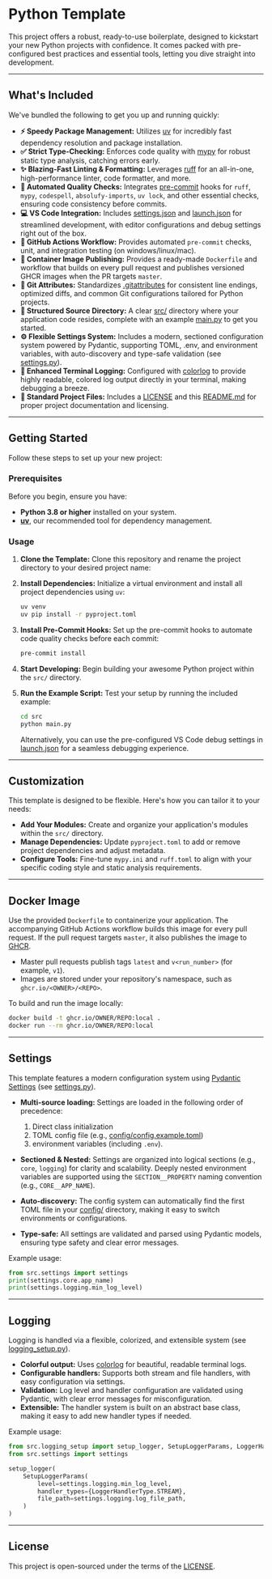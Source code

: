 # Python Template

This project offers a robust, ready-to-use boilerplate, designed to kickstart your new Python projects with confidence. It comes packed with pre-configured best practices and essential tools, letting you dive straight into development.

---

## What's Included

We've bundled the following to get you up and running quickly:

- **⚡️ Speedy Package Management:** Utilizes [uv](https://docs.astral.sh/uv/) for incredibly fast dependency resolution and package installation.
- **✅ Strict Type-Checking:** Enforces code quality with [mypy](https://www.mypy-lang.org/) for robust static type analysis, catching errors early.
- **✨ Blazing-Fast Linting & Formatting:** Leverages [ruff](https://docs.astral.sh/ruff/) for an all-in-one, high-performance linter, code formatter, and more.
- **🚫 Automated Quality Checks:** Integrates [pre-commit](https://pre-commit.com/) hooks for `ruff`, `mypy`, `codespell`, `absolufy-imports`, `uv lock`, and other essential checks, ensuring code consistency before commits.
- **💻 VS Code Integration:** Includes [settings.json](.vscode/settings.json) and [launch.json](.vscode/launch.json) for streamlined development, with editor configurations and debug settings right out of the box.
- **🤖 GitHub Actions Workflow:** Provides automated `pre-commit` checks, unit, and integration testing (on windows/linux/mac).
- **🐳 Container Image Publishing:** Provides a ready-made `Dockerfile` and workflow that builds on every pull request
  and publishes versioned GHCR images when the PR targets `master`.
- **🔗 Git Attributes:** Standardizes [.gitattributes](.gitattributes) for consistent line endings, optimized diffs, and common Git configurations tailored for Python projects.
- **📁 Structured Source Directory:** A clear [src/](src/) directory where your application code resides, complete with an example [main.py](src/main.py) to get you started.
- **⚙️ Flexible Settings System:** Includes a modern, sectioned configuration system powered by Pydantic, supporting TOML, .env, and environment variables, with auto-discovery and type-safe validation (see [settings.py](src/settings.py)).
- **🌈 Enhanced Terminal Logging:** Configured with [colorlog](https://pypi.org/project/colorlog/) to provide highly readable, colored log output directly in your terminal, making debugging a breeze.
- **📄 Standard Project Files:** Includes a [LICENSE](LICENSE) and this [README.md](README.md) for proper project documentation and licensing.

---

## Getting Started

Follow these steps to set up your new project:

### Prerequisites

Before you begin, ensure you have:

- **Python 3.8 or higher** installed on your system.
- **[uv](https://github.com/astral-sh/uv)**, our recommended tool for dependency management.

### Usage

1. **Clone the Template:**
   Clone this repository and rename the project directory to your desired project name:

2. **Install Dependencies:**
   Initialize a virtual environment and install all project dependencies using `uv`:

   ```sh
   uv venv
   uv pip install -r pyproject.toml
   ```

3. **Install Pre-Commit Hooks:**
   Set up the pre-commit hooks to automate code quality checks before each commit:

   ```sh
   pre-commit install
   ```

4. **Start Developing:**
   Begin building your awesome Python project within the `src/` directory.

5. **Run the Example Script:**
   Test your setup by running the included example:

   ```sh
   cd src
   python main.py
   ```

   Alternatively, you can use the pre-configured VS Code debug settings in [launch.json](.vscode/launch.json) for a seamless debugging experience.

---

## Customization

This template is designed to be flexible. Here's how you can tailor it to your needs:

- **Add Your Modules:** Create and organize your application's modules within the `src/` directory.
- **Manage Dependencies:** Update `pyproject.toml` to add or remove project dependencies and adjust metadata.
- **Configure Tools:** Fine-tune `mypy.ini` and `ruff.toml` to align with your specific coding style and static analysis requirements.

---

## Docker Image

Use the provided `Dockerfile` to containerize your application.
The accompanying GitHub Actions workflow builds this image for every pull request.
If the pull request targets `master`, it also publishes the image to [GHCR](https://github.com/features/packages).

- Master pull requests publish tags `latest` and `v<run_number>` (for example, `v1`).
- Images are stored under your repository's namespace, such as `ghcr.io/<OWNER>/<REPO>`.

To build and run the image locally:

```sh
docker build -t ghcr.io/OWNER/REPO:local .
docker run --rm ghcr.io/OWNER/REPO:local
```

---

## Settings

This template features a modern configuration system using [Pydantic Settings](https://docs.pydantic.dev/latest/concepts/pydantic_settings/) (see [settings.py](src/settings.py)).

- **Multi-source loading:** Settings are loaded in the following order of precedence:

  1. Direct class initialization
  2. TOML config file (e.g., [config/config.example.toml](config/config.example.toml))
  3. environment variables (including `.env`).

- **Sectioned & Nested:** Settings are organized into logical sections (e.g., `core`, `logging`) for clarity and scalability. Deeply nested environment variables are supported using the `SECTION__PROPERTY` naming convention (e.g., `CORE__APP_NAME`).
- **Auto-discovery:** The config system can automatically find the first TOML file in your [config/](config) directory, making it easy to switch environments or configurations.
- **Type-safe:** All settings are validated and parsed using Pydantic models, ensuring type safety and clear error messages.

Example usage:

```python
from src.settings import settings
print(settings.core.app_name)
print(settings.logging.min_log_level)
```

---

## Logging

Logging is handled via a flexible, colorized, and extensible system (see [logging_setup.py](src/logging_setup.py)).

- **Colorful output:** Uses [colorlog](https://pypi.org/project/colorlog/) for beautiful, readable terminal logs.
- **Configurable handlers:** Supports both stream and file handlers, with easy configuration via settings.
- **Validation:** Log level and handler configuration are validated using Pydantic, with clear error messages for misconfiguration.
- **Extensible:** The handler system is built on an abstract base class, making it easy to add new handler types if needed.

Example usage:

```python
from src.logging_setup import setup_logger, SetupLoggerParams, LoggerHandlerType
from src.settings import settings

setup_logger(
    SetupLoggerParams(
        level=settings.logging.min_log_level,
        handler_types={LoggerHandlerType.STREAM},
        file_path=settings.logging.log_file_path,
    )
)
```

---

## License

This project is open-sourced under the terms of the [LICENSE](LICENSE).
